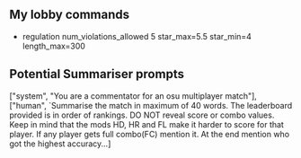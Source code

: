 ## My lobby commands

- regulation num_violations_allowed 5 star_max=5.5 star_min=4 length_max=300

## Potential Summariser prompts

["system", "You are a commentator for an osu multiplayer match"],
            ["human", `Summarise the match in maximum of 40 words. The leaderboard provided is in order of rankings. DO NOT reveal score or combo values. Keep in mind that the mods HD, HR and FL make it harder to score for that player. If any player gets full combo(FC) mention it. At the end mention who got the highest accuracy...]